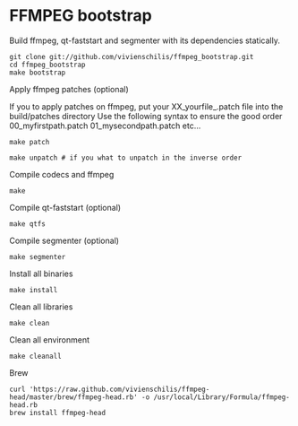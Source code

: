 # FFMPEG bootstrap

Build ffmpeg, qt-faststart and segmenter with its dependencies statically.

    git clone git://github.com/vivienschilis/ffmpeg_bootstrap.git
    cd ffmpeg_bootstrap
    make bootstrap

Apply ffmpeg patches (optional)

If you to apply patches on ffmpeg, put your XX_yourfile_.patch file into the build/patches directory
Use the following syntax to ensure the good order 00_myfirstpath.patch 01_mysecondpath.patch etc...

    make patch
  
    make unpatch # if you what to unpatch in the inverse order
  
Compile codecs and ffmpeg

    make
  
Compile qt-faststart (optional)

    make qtfs
  
Compile segmenter (optional)

    make segmenter

Install all binaries

    make install

Clean all libraries

    make clean
  
Clean all environment

    make cleanall
    
Brew 

    curl 'https://raw.github.com/vivienschilis/ffmpeg-head/master/brew/ffmpeg-head.rb' -o /usr/local/Library/Formula/ffmpeg-head.rb
    brew install ffmpeg-head